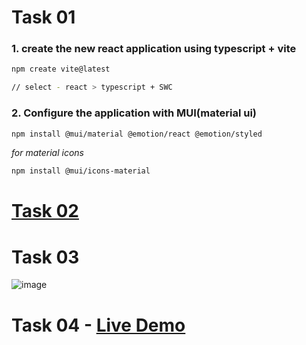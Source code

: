 # Task 01

### 1. create the new react application using typescript + vite

```sh
npm create vite@latest

// select - react > typescript + SWC
```

### 2. Configure the application with MUI(material ui)
```sh
npm install @mui/material @emotion/react @emotion/styled
```
_for material icons_
```sh
npm install @mui/icons-material
```

# [Task 02](https://github.com/BroLetsCodeIt/intership-assignment/blob/main/src/components/FirstPage.tsx)

# Task 03
![image](https://github.com/BroLetsCodeIt/intership-assignment/assets/113767803/2a7bf504-df6f-4c73-8351-3f3359dd6a80)


# Task 04 - [Live Demo](https://65a6d3ce5c9a400ef2f51fa2--admirable-crostata-10af35.netlify.app/)

